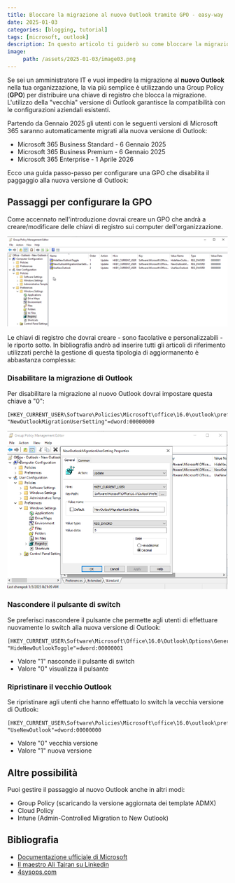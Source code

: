 ```yaml
---
title: Bloccare la migrazione al nuovo Outlook tramite GPO - easy-way
date: 2025-01-03
categories: [blogging, tutorial]
tags: [microsoft, outlook]
description: In questo articolo ti guiderò su come bloccare la migrazione al nuovo Outlook utilizzando le Group Policy e delle chiavi di registro. 
image:
     path: /assets/2025-01-03/image03.png
---
```


Se sei un amministratore IT e vuoi impedire la migrazione al **nuovo Outlook** nella tua organizzazione, la via più semplice è utilizzando una Group Policy (**GPO**) per distribuire una chiave di registro che blocca la migrazione. L'utilizzo della "vecchia" versione di Outlook garantisce la compatibilità con le configurazioni aziendali esistenti.

Partendo da Gennaio 2025 gli utenti con le seguenti versioni di Microsoft 365 saranno automaticamente migrati alla nuova versione di Outlook:
- Microsoft 365 Business Standard - 6 Gennaio 2025
- Microsoft 365 Business Premium - 6 Gennaio 2025
- Microsoft 365 Enterprise - 1 Aprile 2026

Ecco una guida passo-passo per configurare una GPO che disabilita il paggaggio alla nuova versione di Outlook:

## Passaggi per configurare la GPO

Come accennato nell'introduzione dovrai creare un GPO che andrà a creare/modificare delle chiavi di registro sui computer dell'organizzazione. 

![Creazione filtro WMI](/assets/2025-01-03/image01.png) 

Le chiavi di registro che dovrai creare - sono facolative e personalizzabili - le riporto sotto. In bibliografia andrò ad inserire tutti gli articoli di riferimento utilizzati perchè la gestione di questa tipologia di aggiormanento è abbastanza complessa: 

### Disabilitare la migrazione di Outlook
Per disabilitare la migrazione al nuovo Outlook dovrai impostare questa chiave a "0":

```
[HKEY_CURRENT_USER\Software\Policies\Microsoft\office\16.0\outlook\preferences]
"NewOutlookMigrationUserSetting"=dword:00000000
```
![Creazione filtro WMI](/assets/2025-01-03/image02.png) 

### Nascondere il pulsante di switch
Se preferisci nascondere il pulsante che permette agli utenti di effettuare nuovamente lo switch alla nuova versione di Outlook:

```
[HKEY_CURRENT_USER\Software\Microsoft\Office\16.0\Outlook\Options\General]
"HideNewOutlookToggle"=dword:00000001
```
- Valore "1" nasconde il pulsante di switch 
- Valore "0" visualizza il pulsante 

### Ripristinare il vecchio Outlook
Se ripristinare agli utenti che hanno effettuato lo switch la vecchia versione di Outlook:
```
[HKEY_CURRENT_USER\Software\Policies\Microsoft\office\16.0\outlook\preferences]
"UseNewOutlook"=dword:00000000
```
- Valore "0" vecchia versione
- Valore "1" nuova versione

## Altre possibilità
Puoi gestire il passaggio al nuovo Outlook anche in altri modi:
- Group Policy (scaricando la versione aggiornata dei template ADMX)
- Cloud Policy
- Intune (Admin-Controlled Migration to New Outlook)

## Bibliografia
- [Documentazione ufficiale di Microsoft](https://learn.microsoft.com/it-it/microsoft-365-apps/outlook/get-started/control-install)
- [Il maestro Ali Tajran su Linkedin](https://www.linkedin.com/posts/alitajran_microsoft365-outlook-activity-7274416800962908162-UsLa/?utm_medium=ios_app&utm_source=screenshot_social_share&utm_campaign=copy_link)
- [4sysops.com](https://4sysops.com/archives/block-migration-to-new-outlook-with-group-policy/)
